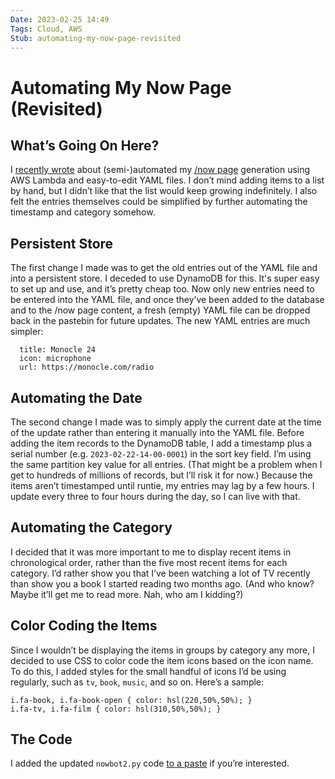 ```yaml
---
Date: 2023-02-25 14:49
Tags: Cloud, AWS
Stub: automating-my-now-page-revisited
---
```


# Automating My Now Page (Revisited)

## What’s Going On Here?

I [recently wrote](/2023/02/automating-my-now-page) about (semi-)automated my [/now page](https://mihobu.monkeywalk.com/now) generation using AWS Lambda and easy-to-edit YAML files. I don’t mind adding items to a list by hand, but I didn’t like that the list would keep growing indefinitely. I also felt the entries themselves could be simplified by further automating the timestamp and category somehow.

## Persistent Store

The first change I made was to get the old entries out of the YAML file and into a persistent store. I deceded to use DynamoDB for this. It's super easy to set up and use, and it’s pretty cheap too. Now only new entries need to be entered into the YAML file, and once they’ve been added to the database and to the /now page content, a fresh (empty) YAML file can be dropped back in the pastebin for future updates. The new YAML entries are much simpler:

```-
  title: Monocle 24
  icon: microphone
  url: https://monocle.com/radio
```

## Automating the Date

The second change I made was to simply apply the current date at the time of the update rather than entering it manually into the YAML file. Before adding the item records to the DynamoDB table, I add a timestamp plus a serial number (e.g. `2023-02-22-14-00-0001`) in the sort key field. I’m using the same partition key value for all entries. (That might be a problem when I get to hundreds of millions of records, but I’ll risk it for now.) Because the items aren’t timestamped until runtie, my entries may lag by a few hours. I update every three to four hours during the day, so I can live with that.

## Automating the Category

I decided that it was more important to me to display recent items in chronological order, rather than the five most recent items for each category. I’d rather show you that I’ve been watching a lot of TV recently than show you a book I started reading two months ago. (And who know? Maybe it’ll get me to read more. Nah, who am I kidding?)

## Color Coding the Items

Since I wouldn’t be displaying the items in groups by category any more, I decided to use CSS to color code the item icons based on the icon name. To do this, I added styles for the small handful of icons I’d be using regularly, such as `tv`, `book`, `music`, and so on. Here’s a sample:

```i.fa-music, i.fa-headphones { color: hsl(130,50%,50%); }
i.fa-book, i.fa-book-open { color: hsl(220,50%,50%); }
i.fa-tv, i.fa-film { color: hsl(310,50%,50%); }
```

## The Code

I added the updated `nowbot2.py` code [to a paste](https://paste.lol/mihobu/nowbot2.py) if you’re interested.